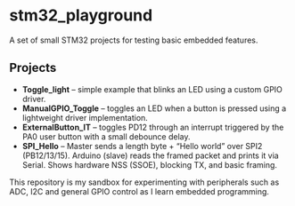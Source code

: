 # stm32_playground

A set of small STM32 projects for testing basic embedded features.

## Projects

- **Toggle_light** – simple example that blinks an LED using a custom GPIO driver.
- **ManualGPIO_Toggle** – toggles an LED when a button is pressed using a lightweight driver implementation.
- **ExternalButton_IT** – toggles PD12 through an interrupt triggered by the PA0 user button with a small debounce delay.
- **SPI_Hello** – Master sends a length byte + “Hello world” over SPI2 (PB12/13/15). Arduino (slave) reads the framed packet and prints it via Serial. Shows hardware NSS (SSOE), blocking TX, and basic framing.

This repository is my sandbox for experimenting with peripherals such as ADC, I2C and general GPIO control as I learn embedded programming.
